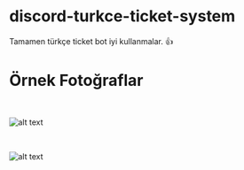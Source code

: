 # discord-turkce-ticket-system 
Tamamen türkçe ticket bot iyi kullanmalar. :+1:
<br>
# Örnek Fotoğraflar
<br>

![alt text](https://github.com/Arpelo/discord-turkce-ticket-system/blob/master/img/ticket1.jpg)

<br>

![alt text](https://github.com/Arpelo/discord-turkce-ticket-system/blob/master/img/ticket3.jpg)
